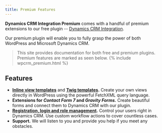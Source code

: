 ```yaml
---
title: Premium Features
---
```


**Dynamics CRM Integration Premium** comes with a handful of premium extensions to our free plugin&nbsp;-- [Dynamics CRM Integration](https://wordpress.org/plugins/integration-dynamics/).

Our premium plugin will enable you to fully grasp the power of both WordPress and Microsoft Dynamics CRM.

> This site provides documentation for both free and premium plugins. Premium features are marked as seen below.
> {% include wpcrm_premium.html %}

## Features

- **[Inline view templates](/wpcrm/views/#inline-views)** and **[Twig templates](/wpcrm/twig/).** Create your own views directly in WordPress using the powerful FetchXML query language.
- **Extensions for *Contact Form 7* and *Gravity Forms.*** Create beautiful forms and connect them to Dynamics CRM with our plugin.
- **[Registration, login and role management](/wpcrm/authentication/).** Control your users right in Dynamics CRM. Use custom workflow actions to cover countless cases.
- **Support.** We will listen to you and provide you help if you meet any obstacles.
